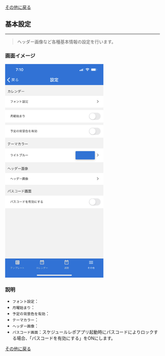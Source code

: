 [その他に戻る](../other.md)

## 基本設定
***

> ヘッダー画像など各種基本情報の設定を行います。

### 画面イメージ

<img src="../imgs/screens/base_setting_screen.png" width="320" />

### 説明
- `フォント設定`：
- `月曜始まり`：
- `予定の背景色を有効`：
- `テーマカラー`：
- `ヘッダー画像`：
- `パスコード画面`：スケジュールレポアプリ起動時にパスコードによりロックする場合、「パスコードを有効にする」をONにします。


[その他に戻る](../other.md)